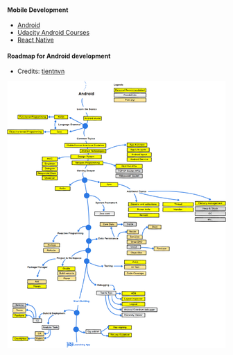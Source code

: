 #### Mobile Development

- [Android](./Android.md)
- [Udacity Android Courses](./UdacityAndroid.md)
- [React Native](./ReactNative.md)

#### Roadmap for Android development
- Credits: [tientnvn](https://github.com/tientnvn)

<img src="roadmap.png">


